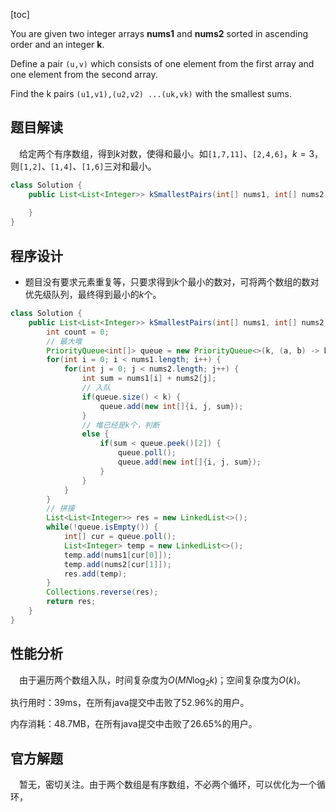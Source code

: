 [toc]

You are given two integer arrays **nums1** and **nums2** sorted in ascending order and an integer **k**.

Define a pair `(u,v)` which consists of one element from the first array and one element from the second array.

Find the k pairs `(u1,v1),(u2,v2) ...(uk,vk)` with the smallest sums.



## 题目解读

&emsp;给定两个有序数组，得到$k$对数，使得和最小。如`[1,7,11]`、`[2,4,6]`，$k=3$，则`[1,2]`、`[1,4]`、`[1,6]`三对和最小。

```java
class Solution {
    public List<List<Integer>> kSmallestPairs(int[] nums1, int[] nums2, int k) {
        
    }
}
```

## 程序设计

* 题目没有要求元素重复等，只要求得到$k$个最小的数对，可将两个数组的数对优先级队列，最终得到最小的$k$个。

```java
class Solution {
    public List<List<Integer>> kSmallestPairs(int[] nums1, int[] nums2, int k) {
        int count = 0;
        // 最大堆
        PriorityQueue<int[]> queue = new PriorityQueue<>(k, (a, b) -> b[2] - a[2]);
        for(int i = 0; i < nums1.length; i++) {
            for(int j = 0; j < nums2.length; j++) {
                int sum = nums1[i] + nums2[j];
                // 入队
                if(queue.size() < k) {
                    queue.add(new int[]{i, j, sum});
                } 
                // 堆已经是k个，判断
                else {
                    if(sum < queue.peek()[2]) {
                        queue.poll();
                        queue.add(new int[]{i, j, sum});
                    }
                }
            }
        }
        // 拼接
        List<List<Integer>> res = new LinkedList<>();
        while(!queue.isEmpty()) {
            int[] cur = queue.poll();
            List<Integer> temp = new LinkedList<>();
            temp.add(nums1[cur[0]]);
            temp.add(nums2[cur[1]]);
            res.add(temp);
        }
        Collections.reverse(res);
        return res;
    }
}
```

## 性能分析

&emsp;由于遍历两个数组入队，时间复杂度为$O(MN\log_2k)$；空间复杂度为$O(k)$。

执行用时：39ms，在所有java提交中击败了52.96%的用户。

内存消耗：48.7MB，在所有java提交中击败了26.65%的用户。

## 官方解题

&emsp;暂无，密切关注。由于两个数组是有序数组，不必两个循环，可以优化为一个循环，